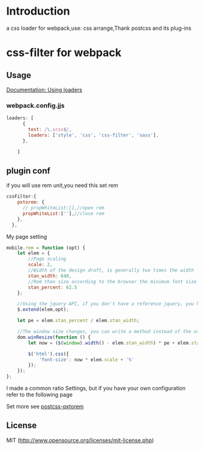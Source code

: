 # Introduction

a css loader for webpack,use: css arrange,Thank postcss and its plug-ins

# css-filter for webpack

## Usage

[Documentation: Using loaders](http://webpack.github.io/docs/using-loaders.html)

### webpack.config.jjs
``` javascript
loaders: [
      {
        test: /\.scss$/,
        loaders: ['style', 'css', 'css-filter', 'sass'],
      },

    ]
```
## plugin conf
if you will use rem unit,you need this set rem
``` javascript
cssFilter:{
    pxtorem: {
      // propWhiteList:[],//open rem
      propWhiteList:[''],//close rem
    },
  },
```
My page setting
``` javascript
mobile.rem = function (opt) {
    let elem = {
        //Page scaling
        scale: 2,
        //Width of the design draft, is generally two times the width
        stan_width: 640,
        //Rem than size according to the browser the minimum font size Such as chrome,
        stan_percent: 62.5
    };

    //Using the jquery API, if you don't have a reference jquery, you have to simulate an API
    $.extend(elem,opt);

    let pe = elem.stan_percent / elem.stan_width;

    //The window size changes, you can write a method instead of the other, for example: onresize
    dom.winResize(function () {
        let now = ($(window).width() - elem.stan_width) * pe + elem.stan_percent;

        $('html').css({
            'font-size': now * elem.scale + '%'
        });
    });
};
```
I made a common ratio Settings, but if you have your own configuration refer to the following page

Set more see [postcss-pxtorem](https://github.com/cuth/postcss-pxtorem)

## License

MIT (http://www.opensource.org/licenses/mit-license.php)
